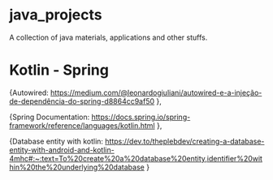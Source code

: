 # java_projects
A collection of java materials, applications and other stuffs. 

# Kotlin - Spring 
{Autowired: https://medium.com/@leonardogiuliani/autowired-e-a-injeção-de-dependência-do-spring-d8864cc9af50 },


{Spring Documentation: https://docs.spring.io/spring-framework/reference/languages/kotlin.html },


{Database entity with kotlin: https://dev.to/theplebdev/creating-a-database-entity-with-android-and-kotlin-4mhc#:~:text=To%20create%20a%20database%20entity,identifier%20within%20the%20underlying%20database
}
